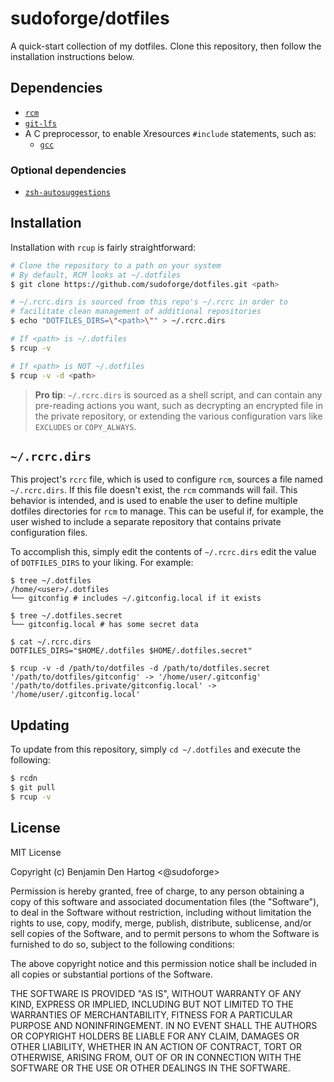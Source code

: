 # sudoforge/dotfiles

A quick-start collection of my dotfiles. Clone this repository, then follow
the installation instructions below.

## Dependencies

- [`rcm`][gh-thoughtbot-rcm]
- [`git-lfs`][gh-git-lfs]
- A C preprocessor, to enable Xresources `#include` statements, such as:
    - [`gcc`][apkg-gcc]

### Optional dependencies

- [`zsh-autosuggestions`][zsh-autosuggestions]

## Installation

Installation with `rcup` is fairly straightforward:

```bash
# Clone the repository to a path on your system
# By default, RCM looks at ~/.dotfiles
$ git clone https://github.com/sudoforge/dotfiles.git <path>

# ~/.rcrc.dirs is sourced from this repo's ~/.rcrc in order to
# facilitate clean management of additional repositories
$ echo "DOTFILES_DIRS=\"<path>\"" > ~/.rcrc.dirs

# If <path> is ~/.dotfiles
$ rcup -v

# If <path> is NOT ~/.dotfiles
$ rcup -v -d <path>
```

> **Pro tip**: `~/.rcrc.dirs` is sourced as a shell script, and can contain any
> pre-reading actions you want, such as decrypting an encrypted file in the
> private repository, or extending the various configuration vars like
> `EXCLUDES` or `COPY_ALWAYS`.

## `~/.rcrc.dirs`

This project's `rcrc` file, which is used to configure `rcm`, sources a file
named `~/.rcrc.dirs`. If this file doesn't exist, the `rcm` commands will fail.
This behavior is intended, and is used to enable the user to define multiple
dotfiles directories for `rcm` to manage. This can be useful if, for example,
the user wished to include a separate repository that contains private
configuration files.

To accomplish this, simply edit the contents of `~/.rcrc.dirs` edit the value
of `DOTFILES_DIRS` to your liking. For example:

```
$ tree ~/.dotfiles
/home/<user>/.dotfiles
└── gitconfig # includes ~/.gitconfig.local if it exists

$ tree ~/.dotfiles.secret
└── gitconfig.local # has some secret data

$ cat ~/.rcrc.dirs
DOTFILES_DIRS="$HOME/.dotfiles $HOME/.dotfiles.secret"

$ rcup -v -d /path/to/dotfiles -d /path/to/dotfiles.secret
'/path/to/dotfiles/gitconfig' -> '/home/user/.gitconfig'
'/path/to/dotfiles.private/gitconfig.local' -> '/home/user/.gitconfig.local'
```

## Updating 

To update from this repository, simply `cd ~/.dotfiles` and execute the
following:

```bash
$ rcdn
$ git pull
$ rcup -v
```

## License

MIT License

Copyright (c) Benjamin Den Hartog <@sudoforge>

Permission is hereby granted, free of charge, to any person obtaining a copy
of this software and associated documentation files (the "Software"), to deal
in the Software without restriction, including without limitation the rights
to use, copy, modify, merge, publish, distribute, sublicense, and/or sell
copies of the Software, and to permit persons to whom the Software is
furnished to do so, subject to the following conditions:

The above copyright notice and this permission notice shall be included in all
copies or substantial portions of the Software.

THE SOFTWARE IS PROVIDED "AS IS", WITHOUT WARRANTY OF ANY KIND, EXPRESS OR
IMPLIED, INCLUDING BUT NOT LIMITED TO THE WARRANTIES OF MERCHANTABILITY,
FITNESS FOR A PARTICULAR PURPOSE AND NONINFRINGEMENT. IN NO EVENT SHALL THE
AUTHORS OR COPYRIGHT HOLDERS BE LIABLE FOR ANY CLAIM, DAMAGES OR OTHER
LIABILITY, WHETHER IN AN ACTION OF CONTRACT, TORT OR OTHERWISE, ARISING FROM,
OUT OF OR IN CONNECTION WITH THE SOFTWARE OR THE USE OR OTHER DEALINGS IN THE
SOFTWARE.

[gh-thoughtbot-rcm]: https://github.com/thoughtbot/rcm "thoughtbot/rcm"
[gh-git-lfs]: https://github.com/git-lfs/git-lfs "git-lfs/git-lfs"
[zsh-autosuggestions]: https://github.com/zsh-users/zsh-autosuggestions "zsh-users/zsh-autosuggestions"
[apkg-gcc]: https://www.archlinux.org/packages/core/x86_64/gcc/ "Arch Linux package: gcc"
